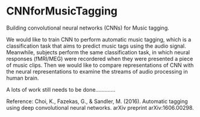 # CNNforMusicTagging
Building convolutional neural networks (CNNs) for Music tagging.

We would like to train CNN to perform automatic music tagging, which is a classification task that aims to predict music tags using the audio signal. Meanwhile, subjects perform the same classification task, in which neural responses (fMRI/MEG) were recordered when they were presented a piece of music clips. Then we would like to compare representations of CNN with the neural representations to examine the streams of audio processing in human brain.

A lots of work still needs to be done.............

Reference:
Choi, K., Fazekas, G., & Sandler, M. (2016). Automatic tagging using deep convolutional neural networks. arXiv preprint arXiv:1606.00298.
